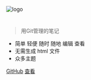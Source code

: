 <!-- _coverpage.md -->

![logo](_media/icon.svg)

# 

> 用Git管理的笔记

- 简单 轻便 随时 随地 编辑 查看 
- 无需生成 html 文件
- 众多主题

[GitHub](https://github.com/)
[查看](#介绍)